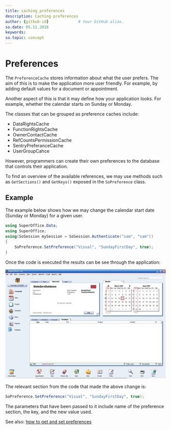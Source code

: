 ```yaml
---
title: caching_preferences
description: Caching preferences
author: {github-id}             # Your GitHub alias.
so.date: 05.11.2016
keywords:
so.topic: concept
---
```


# Preferences

The `PreferenceCache` stores information about what the user prefers. The aim of this is to make the application more user friendly. For example, by adding default values for a document or appointment.

Another aspect of this is that it may define how your application looks. For example, whether the calendar starts on Sunday or Monday.

The classes that can be grouped as preference caches include:

* DataRightsCache
* FunctionRightsCache
* OwnerContactCache
* RefCountsPermissionCache
* SentryPreferanceCache
* UserGroupCahce

However, programmers can create their own preferences to the database that controls their application.

To find an overview of the available references, we may use methods such as `GetSections()` and `GetKeys()` exposed in the `SoPreference` class.

## Example

The example below shows how we may change the calendar start date (Sunday or Monday) for a given user.

```csharp
using SuperOffice.Data;
using SuperOffice;
using(SoSession mySession = SoSession.Authenticate("sam", "sam"))
{
    SoPreference.SetPreference("Visual", "SundayFirstDay", true);
}
```

Once the code is executed the results can be see through the application:

![01][img1]

The relevant section from the code that made the above change is:

```csharp
SoPreference.SetPreference("Visual", "SundayFirstDay", true);
```

The parameters that have been passed to it include name of the preference section, the key, and the new value used.

See also: [hpw to get and set preferences][1]

<!-- Referenced links -->
[1]: get-set-preferences.md

<!-- Referenced images -->
[img1]: media/image001.jpg
